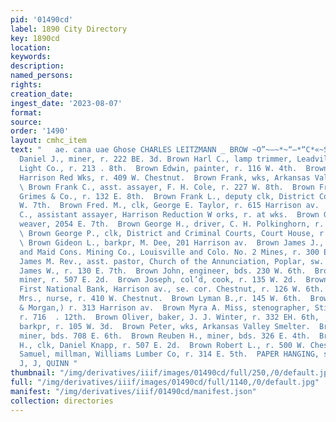 ```yaml
---
pid: '01490cd'
label: 1890 City Directory
key: 1890cd
location: 
keywords: 
description: 
named_persons: 
rights: 
creation_date: 
ingest_date: '2023-08-07'
format: 
source: 
order: '1490'
layout: cmhc_item
text: "   ae. cana uae Ghose CHARLES LEITZMANN _ BROW ~O”~—~*~“—*“C*«~SRROS  Brown
  Daniel J., miner, r. 222 BE. 3d. Brown Harl C., lamp trimmer, Leadville Electric
  Light Co., r. 213 . 8th.  Brown Edwin, painter, r. 116 W. 4th.  Brown Frank, lab,
  Harrison Red Wks, r. 409 W. Chestnut.  Brown Frank, wks, Arkansas Valley Smelter.
  \ Brown Frank C., asst. assayer, F. H. Cole, r. 227 W. 8th.  Brown Frank E., driver,
  Grimes & Co., r. 132 E. 8th.  Brown Frank L., deputy clk, District Court, r. 304
  W. 7th.  Brown Fred. M., clk, George E. Taylor, r. 615 Harrison av.  Brown Frederick
  C., assistant assayer, Harrison Reduction W orks, r. at wks.  Brown George, cerpet
  weaver, 2054 E. 7th.  Brown George H., driver, C. H. Polkinghorn, r. 130 E. 7th.
  \ Brown George P., clk, District and Criminal Courts, Court House, r. 304 W. 7th.
  \ Brown Gideon L., barkpr, M. Dee, 201 Harrison av.  Brown James J., supt, Henriett
  and Maid Cons. Mining Co., Louisville and Colo. No. 2 Mines, r. 300 E. 7th.  Brown
  James M. Rev., asst. pastor, Church of the Annunciation, Poplar, sw. cor. 7th.  Brown
  James W., r. 130 E. 7th.  Brown John, engineer, bds. 230 W. 6th.  Brown Joseph,
  miner, r. 507 E. 2d.  Brown Joseph, col’d, cook, r. 135 W. 2d.  Brown J. Sam., receiver,
  First National Bank, Harrison av., se. cor. Chestnut, r. 126 W. 6th.  Brown Lucinda
  Mrs., nurse, r. 410 W. Chestnut.  Brown Lyman B.,r. 145 W. 6th.  Brown L. E., (Brown
  & Morgan,) r. 313 Harrison av.  Brown Myra A. Miss, stenographer, Stickley & Shaw,
  r. 716  . 12th.  Brown Oliver, baker, J. J. Winter, r. 332 EH. 6th,  Brown O.L.,
  barkpr, r. 105 W. 3d.  Brown Peter, wks, Arkansas Valley Smelter.  Brown, Ralph,
  miner, bds. 708 E. 6th.  Brown Reuben H., miner, bds. 326 E. 4th.  Brown Robert
  H., clk, Daniel Knapp, r. 507 E. 2d.  Brown Robert L., r. 500 W. Chestnut.  Brown
  Samuel, millman, Williams Lumber Co, r. 314 E. 5th.  PAPER HANGING, sasr eters sr.
  J, J, QUINN "
thumbnail: "/img/derivatives/iiif/images/01490cd/full/250,/0/default.jpg"
full: "/img/derivatives/iiif/images/01490cd/full/1140,/0/default.jpg"
manifest: "/img/derivatives/iiif/01490cd/manifest.json"
collection: directories
---
```

